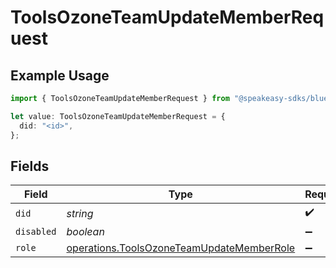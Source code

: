 # ToolsOzoneTeamUpdateMemberRequest

## Example Usage

```typescript
import { ToolsOzoneTeamUpdateMemberRequest } from "@speakeasy-sdks/bluesky/models/operations";

let value: ToolsOzoneTeamUpdateMemberRequest = {
  did: "<id>",
};
```

## Fields

| Field                                                                                                  | Type                                                                                                   | Required                                                                                               | Description                                                                                            |
| ------------------------------------------------------------------------------------------------------ | ------------------------------------------------------------------------------------------------------ | ------------------------------------------------------------------------------------------------------ | ------------------------------------------------------------------------------------------------------ |
| `did`                                                                                                  | *string*                                                                                               | :heavy_check_mark:                                                                                     | N/A                                                                                                    |
| `disabled`                                                                                             | *boolean*                                                                                              | :heavy_minus_sign:                                                                                     | N/A                                                                                                    |
| `role`                                                                                                 | [operations.ToolsOzoneTeamUpdateMemberRole](../../models/operations/toolsozoneteamupdatememberrole.md) | :heavy_minus_sign:                                                                                     | N/A                                                                                                    |